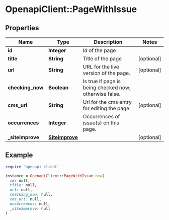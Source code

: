# OpenapiClient::PageWithIssue

## Properties

| Name | Type | Description | Notes |
| ---- | ---- | ----------- | ----- |
| **id** | **Integer** | Id of the page |  |
| **title** | **String** | Title of the page | [optional] |
| **url** | **String** | URL for the live version of the page. | [optional] |
| **checking_now** | **Boolean** | Is true if page is being checked now; otherwise false. |  |
| **cms_url** | **String** | Url for the cms entry for editing the page. | [optional] |
| **occurrences** | **Integer** | Occurrences of issue(s) on this page. |  |
| **_siteimprove** | [**Siteimprove**](Siteimprove.md) |  | [optional] |

## Example

```ruby
require 'openapi_client'

instance = OpenapiClient::PageWithIssue.new(
  id: null,
  title: null,
  url: null,
  checking_now: null,
  cms_url: null,
  occurrences: null,
  _siteimprove: null
)
```

